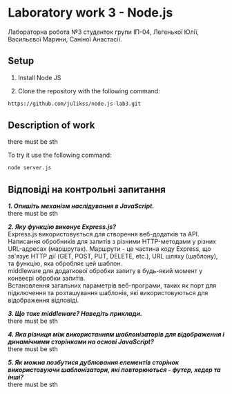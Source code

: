 # Laboratory work 3 - Node.js
Лабораторна робота №3 студенток групи ІП-04, Легенької Юлії, Васильєвої Марини, Саніної Анастасії.

## Setup
1. Install Node JS

2. Clone the repository with the following command:
```bash
https://github.com/julikss/node.js-lab3.git
```

## Description of work
there must be sth

To try it use the following command:
```bash
node server.js
```


## Відповіді на контрольні запитання

***1. Опишіть механізм наслідування в JavaScript.***
<br/>
there must be sth

***2. Яку функцію виконує Express.js?***
<br/>
Express.js використовується для створення веб-додатків та API.
<br/>
Написання обробників для запитів з різними HTTP-методами у різних URL-адресах (маршрутах). Маршрути - це частина коду Express, що зв'язує HTTP дії (GET, POST, PUT, DELETE, etc.), URL шляху (шаблону), та функцію, яка обробляє цей шаблон.
<br/>
middleware для додаткової обробки запиту в будь-який момент у конвеєрі обробки запитів.
<br/>
Встановлення загальних параметрів веб-програми, таких як порт для підключення та розташування шаблонів, які використовуються для відображення відповіді.

***3. Що таке middleware? Наведіть приклади.***
<br/>
there must be sth

***4. Яка різниця між використанням шаблонізаторів для відображення і динамічними сторінками на основі JavaScript?***
<br/>
there must be sth

***5. Як можна позбутися дублювання елементів сторінок використовуючи шаблонізатори, які повторюються - футер, хедер та інші?***
<br/>
there must be sth
